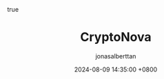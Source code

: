 ---
title: CryptoNova
description: Cryptonova is a price prediction tool designed to provide cryptocurrency price forecasts. This project serves as a user interface proof-of-concept and is built using a hybrid JavaScript front-end framework, combining the power of Vue.js and Quasar.
author: jonasalberttan
date: 2024-08-09 14:35:00 +0800
categories: [Front-End]
tags: [front-end,vuejs]
pin: true
math: true
mermaid: true
image:
  path: /assets/img/CryptoNova/cryptonova-logo.jpg
  lqip: data:image/webp;base64,UklGRpoAAABXRUJQVlA4WAoAAAAQAAAADwAABwAAQUxQSDIAAAARL0AmbZurmr57yyIiqE8oiG0bejIYEQTgqiDA9vqnsUSI6H+oAERp2HZ65qP/VIAWAFZQOCBCAAAA8AEAnQEqEAAIAAVAfCWkAALp8sF8rgRgAP7o9FDvMCkMde9PK7euH5M1m6VWoDXf2FkP3BqV0ZYbO6NA/VFIAAAA
  alt: cryptonova logo.
---